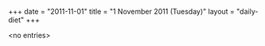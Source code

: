 +++
date = "2011-11-01"
title = "1 November 2011 (Tuesday)"
layout = "daily-diet"
+++

\<no entries\>